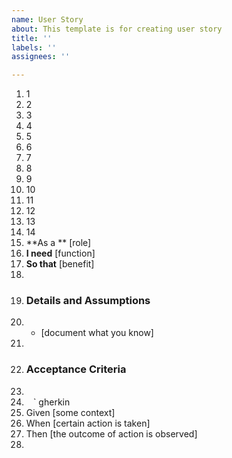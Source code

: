 ```yaml
---
name: User Story
about: This template is for creating user story
title: ''
labels: ''
assignees: ''

---
```


1. 1
2. 2
3. 3
4. 4
5. 5
6. 6
7. 7
8. 8
9. 9
10. 10
11. 11
12. 12
13. 13
14. 14
1. **As a ** [role]
2. **I need** [function]
3. **So that** [benefit]
4.
5. ### Details and Assumptions
6. * [document what you know]
7. 
8. ### Acceptance Criteria
9.
10. ` ` ` gherkin
11. Given [some context]
12. When [certain action is taken]
13. Then [the outcome of action is observed]
14.
